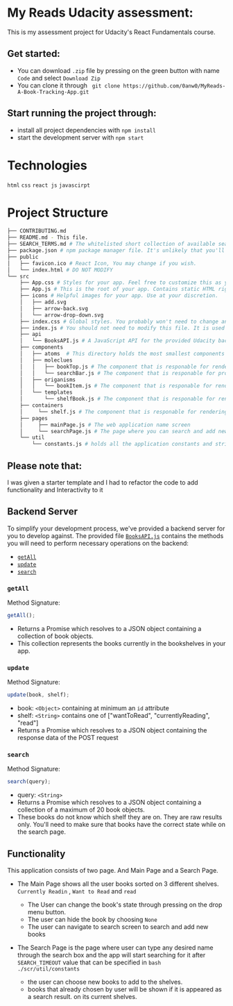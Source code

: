 # My Reads Udacity assessment:

This is my assessment project for Udacity's React Fundamentals course.


## Get started: 

* You can download ``` .zip ``` file by pressing on the green button with name ```Code```  and select ```Download Zip``` 
* You can clone it through 
``` git clone https://github.com/0anw0/MyReads-A-Book-Tracking-App.git```

## Start running the project through:

- install all project dependencies with `npm install`
- start the development server with `npm start`

# Technologies
```html```
```css```
```react js```
```javascirpt``` 

# Project Structure 

```bash
├── CONTRIBUTING.md
├── README.md - This file.
├── SEARCH_TERMS.md # The whitelisted short collection of available search terms for you to use with your app.
├── package.json # npm package manager file. It's unlikely that you'll need to modify this.
├── public
│   ├── favicon.ico # React Icon, You may change if you wish.
│   └── index.html # DO NOT MODIFY
└── src
    ├── App.css # Styles for your app. Feel free to customize this as you desire.
    ├── App.js # This is the root of your app. Contains static HTML right now.
    ├── icons # Helpful images for your app. Use at your discretion.
    │   ├── add.svg
    │   ├── arrow-back.svg
    │   └── arrow-drop-down.svg
    ├── index.css # Global styles. You probably won't need to change anything here.
    ├── index.js # You should not need to modify this file. It is used for DOM rendering only.
    ├── api 
    │   └── BooksAPI.js # A JavaScript API for the provided Udacity backend. Instructions for the methods are below.
    ├── components
    │   ├── atoms  # This directory holds the most smallest components of each screen 
    │   ├── moleclues
    │   │   ├── bookTop.js # The component that is responable for rendering book cover and floating drop menu
    │   │   └── searchBar.js # The component that is responable for providing searching functionality on searching page
    │   ├── origanisms
    │   │   └── bookItem.js # The component that is responable for rendering each book info
    │   └── templates
    │       └── shelfBook.js # The component that is responable for rendering shelf's books
    ├── containers
    │     └── shelf.js # The component that is responable for rendering each shelf
    ├── pages
    │     ├── mainPage.js # The web application name screen 
    │     └── searchPage.js # The page where you can search and add new screens
    └── util
        └── constants.js # holds all the application constants and strings. 

```

## Please note that:
 I was given a starter template and I had to refactor the code to add functionality and Interactivity to it 


## Backend Server

To simplify your development process, we've provided a backend server for you to develop against. The provided file [`BooksAPI.js`](src/BooksAPI.js) contains the methods you will need to perform necessary operations on the backend:

- [`getAll`](#getall)
- [`update`](#update)
- [`search`](#search)

### `getAll`

Method Signature:

```js
getAll();
```

- Returns a Promise which resolves to a JSON object containing a collection of book objects.
- This collection represents the books currently in the bookshelves in your app.

### `update`

Method Signature:

```js
update(book, shelf);
```

- book: `<Object>` containing at minimum an `id` attribute
- shelf: `<String>` contains one of ["wantToRead", "currentlyReading", "read"]
- Returns a Promise which resolves to a JSON object containing the response data of the POST request

### `search`

Method Signature:

```js
search(query);
```

- query: `<String>`
- Returns a Promise which resolves to a JSON object containing a collection of a maximum of 20 book objects.
- These books do not know which shelf they are on. They are raw results only. You'll need to make sure that books have the correct state while on the search page.

## Functionality 

This application consists of two page. And Main Page and a Search Page. 
 * The Main Page shows all the user books sorted on 3 different shelves. ```Currently Readin``` , ```Want to Read``` and ```read```
    - The User can change the book's state through pressing on the drop menu button. 
    - The user can hide the book by choosing ```None``` 
    - The user can navigate to search screen to search and add new books

 * The Search Page is the page where user can type any desired name through the search box and the app will start searching 
    for it after ```SEARCH_TIMEOUT``` value that can be specified in ```bash ./scr/util/constants```
    - the user can choose new books to add to the shelves. 
    - books that already chosen by user will be shown if it is appeared as a search result. on its current shelves. 
